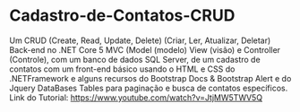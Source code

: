 # Cadastro-de-Contatos-CRUD
Um CRUD (Create, Read, Update, Delete) (Criar, Ler, Atualizar, Deletar) Back-end no .NET Core 5 MVC (Model (modelo) View (visão) e Controller (Controle), com um banco de dados SQL Server, de um cadastro de contatos com um front-end básico usando o HTML e CSS do .NETFramework e alguns recursos do Bootstrap Docs &amp; Bootstrap Alert e do Jquery DataBases Tables para paginação e busca de contatos específicos. Link do Tutorial: https://www.youtube.com/watch?v=JtjMW5TWV5Q
